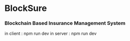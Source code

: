 # BlockSure



### Blockchain Based Insurance Management System 

in client : npm run dev
in server : npm run dev
